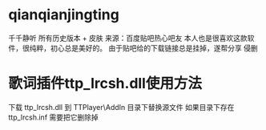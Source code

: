 # qianqianjingting
千千静听 所有历史版本 + 皮肤
来源：百度贴吧热心吧友
本人也是很喜欢这款软件，很纯粹，初心总是美好的。
由于贴吧给的下载链接总是挂掉，遂帮分享
侵删


# 歌词插件ttp_lrcsh.dll使用方法
下载 ttp_lrcsh.dll 到 TTPlayer\AddIn 目录下替换源文件
如果目录下存在 ttp_lrcsh.inf 需要把它删除掉